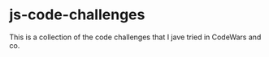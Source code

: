 # js-code-challenges

This is a collection of the code challenges that I jave tried in CodeWars and co. 